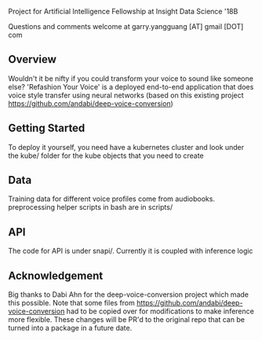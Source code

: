 Project for Artificial Intelligence Fellowship at Insight Data Science '18B

Questions and comments welcome at garry.yangguang [AT] gmail [DOT] com


## Overview
Wouldn't it be nifty if you could transform your voice to sound like someone else? 'Refashion Your Voice' is a deployed end-to-end application that does voice style transfer using neural networks (based on this existing project https://github.com/andabi/deep-voice-conversion)


## Getting Started
To deploy it yourself, you need have a kubernetes cluster and look under the kube/ folder for the kube objects that you need to create


## Data
Training data for different voice profiles come from audiobooks. preprocessing helper scripts in bash are in scripts/


## API
The code for API is under snapi/. Currently it is coupled with inference logic


## Acknowledgement
Big thanks to Dabi Ahn for the deep-voice-conversion project which made this possible. Note that some files from https://github.com/andabi/deep-voice-conversion had to be copied over for modifications to make inference more flexible. These changes will be PR'd to the original repo that can be turned into a package in a future date.
